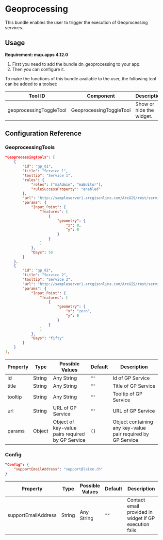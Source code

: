 # Geoprocessing
This bundle enables the user to trigger the execution of Geoprocessing services.

## Usage
**Requirement: map.apps 4.12.0**

1. First you need to add the bundle dn_geoprocessing to your app.
2. Then you can configure it.

To make the functions of this bundle available to the user, the following tool can be added to a toolset:

| Tool ID                 | Component               | Description              |
|-------------------------|-------------------------|--------------------------|
| geoprocessingToggleTool | GeoprocessingToggleTool | Show or hide the widget. |

## Configuration Reference

### GeoprocessingTools

```json
"GeoprocessingTools": [
    {
        "id": "gp_01",
        "title": "Service 1",
        "tooltip": "Service 1",
        "rules": {
            "roles": ["maAdmin", "maEditor"],
            "ruleSuccessProperty": "enabled"
        },
        "url": "http://sampleserver1.arcgisonline.com/ArcGIS/rest/services/Specialty/ESRI_Currents_World/GPServer/MessageInABottle",
        "params": {
            "Input_Point": {
                "features": [
                    {
                        "geometry": {
                            "x": 0,
                            "y": 0
                        }
                    }
                ]
            },
            "Days": 50
        }
    },
    {
        "id": "gp_02",
        "title": "Service 2",
        "tooltip": "Service 2",
        "url": "http://sampleserver1.arcgisonline.com/ArcGIS/rest/services/Specialty/ESRI_Currents_World/GPServer/MessageInABottle",
        "params": {
            "Input_Point": {
                "features": [
                    {
                        "geometry": {
                            "x": "zero",
                            "y": 0
                        }
                    }
                ]
            },
            "Days": "fifty"
        }
    }
],
```

| Property    | Type    | Possible Values                                  | Default    | Description                                                          |
|-------------|---------|--------------------------------------------------|------------|----------------------------------------------------------------------|
| id          | String  | Any String                                       | ```""```   | Id of GP Service                                                     |
| title       | String  | Any String                                       | ```""```   | Title of GP Service                                                  |
| tooltip     | String  | Any String                                       | ```""```   | Tooltip of GP Service                                                |
| url         | String  | URL of GP Service                                | ```""```   | URL of GP Service                                                    |
| params      | Object  | Object of key-value pairs required by GP Service | ```{}```   | Object containing any key-value pair required by GP Service          |

### Config

```json
"Config": {
    "supportEmailAddress": "support@laixo.ch"
}
```

| Property            | Type      | Possible Values                                  | Default     | Description                                                                                               |
|---------------------|-----------|--------------------------------------------------|-------------|-----------------------------------------------------------------------------------------------------------|
| supportEmailAddress | String    | Any String                                       | ```""```    | Contact email provided in widget if GP execution fails                                                    |                                                                                     |
